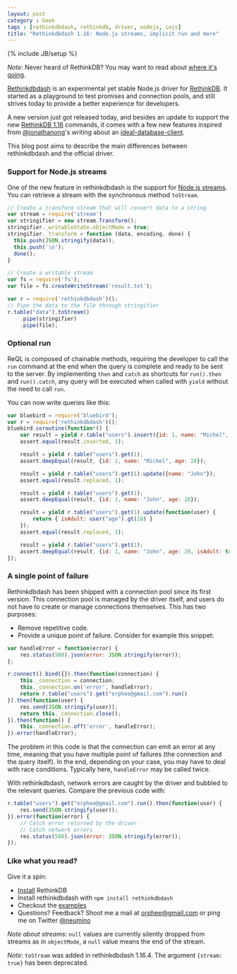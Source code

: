 ```yaml
---
layout: post
category : Geek
tags : [rethinkdbdash, rethinkdb, driver, nodejs, iojs]
title: "Rethinkdbdash 1.16: Node.js streams, implicit run and more"
---
```

{% include JB/setup %}

_Note_: Never heard of RethinkDB? You may want to read about [where it's going](http://rethinkdb.com/blog/realtime-web/).

[Rethinkdbdash](https://github.com/neumino/rethinkdbdash) is an experimental
yet stable Node.js driver for [RethinkDB](http://rethinkdb.com). It started as a playground to test
promises and connection pools, and still strives today to provide a better
experience for developers.

A new version just got released today, and besides an update to support the new 
[RethinkDB 1.16](http://www.rethinkdb.com/blog/1.16-release/) commands,
it comes with a few new features inspired from
[@jonathanong](https://github.com/jonathanong)'s writing about an
[ideal-database-client](https://github.com/jonathanong/ideal-database-client).

This blog post aims to describe the main differences between rethinkdbdash
and the official driver.

### Support for Node.js streams

One of the new feature in rethinkdbdash is the support for [Node.js streams](http://nodejs.org/api/stream.html).
You can retrieve a stream with the synchronous method `toStream`.

```js
// Create a transform stream that will convert data to a string
var stream = require('stream')
var stringifier = new stream.Transform();
stringifier._writableState.objectMode = true;
stringifier._transform = function (data, encoding, done) {
  this.push(JSON.stringify(data));
  this.push('\n');
  done();
}

// Create a writable stream
var fs = require('fs');
var file = fs.createWriteStream('result.txt');

var r = require('rethinkdbdash')();
// Pipe the data to the file through stringifier
r.table("data").toStream()
    .pipe(stringifier)
    .pipe(file);
```

### Optional run

ReQL is composed of chainable methods, requiring the developer to call the `run`
command at the end when the query is complete and ready to be sent to the server.
By implementing `then` and `catch` as shortcuts for `run().then` and `run().catch`,
any query will be executed when called with `yield` without the need to call `run`.

You can now write queries like this:

```js
var bluebird = require('bluebird');
var r = require('rethinkdbdash')();
bluebird.coroutine(function*() {
    var result = yield r.table("users").insert({id: 1, name: "Michel", age: 28});
    assert.equal(result.inserted, 1);

    result = yield r.table("users").get(1);
    assert.deepEqual(result, {id: 1, name: "Michel", age: 28});

    result = yield r.table("users").get(1).update({name: "John"});
    assert.equal(result.replaced, 1);

    result = yield r.table("users").get(1);
    assert.deepEqual(result, {id: 1, name: "John", age: 28});

    result = yield r.table("users").get(1).update(function(user) {
        return { isAdult: user("age").gt(18) }
    });
    assert.equal(result.replaced, 1);

    result = yield r.table("users").get(1);
    assert.deepEqual(result, {id: 1, name: "John", age: 28, isAdult: true});
});
```

### A single point of failure

Rethinkdbdash has been shipped with a connection pool since its first version. This
connection pool is managed by the driver itself, and users do not have to create or manage
connections themselves. This has two purposes:

- Remove repetitive code.
- Provide a unique point of failure. Consider for example this snippet:

```js
var handleError = function(error) {
    res.status(500).json(error: JSON.stringify(error));
};

r.connect().bind({}).then(function(connection) {
    this._connection = connection;
    this._connection.on('error', handleError);
    return r.table("users").get("orphee@gmail.com").run()
}).then(function(user) {
    res.send(JSON.stringify(user));
    return this._connection.close();
}).then(function() {
    this._connection.off('error', handleError);
}).error(handleError);
```

The problem in this code is that the connection can emit an error at any time, meaning
that you have multiple point of failures (the connection and the query itself). 
In the end, depending on your case, you may have to deal with race conditions. Typically here,
`handleError` may be called twice.

With rethinkdbdash, network errors are caught by the driver and bubbled to
the relevant queries. Compare the previous code with:

```js
r.table("users").get("orphee@gmail.com").run().then(function(user) {
    res.send(JSON.stringify(user));
}).error(function(error) {
    // Catch error returned by the driver
    // Catch network errors
    res.status(500).json(error: JSON.stringify(error));
});
```



### Like what you read?
Give it a spin:

- [Install](http://www.rethinkdb.com/docs/install/) RethinkDB
- Install rethinkdbdash with `npm install rethinkdbdash`
- Checkout the [examples](https://github.com/neumino/rethinkdbdash-examples)
- Questions? Feedback? Shoot me a mail at [orphee@gmail.com](mailto:orphee@gmail.com)
or ping me on Twitter [@neumino](https://twitter.com/neumino)

_Note about streams_: `null` values are currently silently dropped from streams
as in `objectMode`, a `null` value means the end of the stream.

_Note_: `toStream` was added in rethinkdbdash 1.16.4. The argument `{stream: true}` has
been deprecated.
